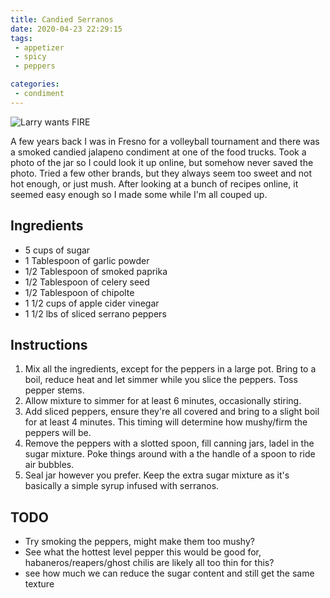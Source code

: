 ```yaml
---
title: Candied Serranos
date: 2020-04-23 22:29:15
tags:
 - appetizer
 - spicy
 - peppers

categories:
 - condiment
---
```


![Larry wants FIRE](/images/candied-serranos.png)

A few years back I was in Fresno for a volleyball tournament and there was a smoked candied jalapeno condiment at one of the food trucks. Took a photo of the jar so I could look it up online, but somehow never saved the photo. Tried a few other brands, but they always seem too sweet and not hot enough, or just mush. After looking at a bunch of recipes online, it seemed easy enough so I made some while I'm all couped up.

## Ingredients
 * 5 cups of sugar
 * 1 Tablespoon of garlic powder
 * 1/2 Tablespoon of smoked paprika
 * 1/2 Tablespoon of celery seed
 * 1/2 Tablespoon of chipolte
 * 1 1/2 cups of apple cider vinegar
 * 1 1/2 lbs of sliced serrano peppers

## Instructions

1. Mix all the ingredients, except for the peppers in a large pot. Bring
   to a boil, reduce heat and let simmer while you slice the peppers. Toss
   pepper stems.
2. Allow mixture to simmer for at least 6 minutes, occasionally stiring.
3. Add sliced peppers, ensure they're all covered and bring to a slight boil
   for at least 4 minutes. This timing will determine how mushy/firm the peppers
   will be.
3. Remove the peppers with a slotted spoon, fill canning jars, ladel in the sugar
   mixture. Poke things around with a the handle of a spoon to ride air bubbles.
4. Seal jar however you prefer. Keep the extra sugar mixture as it's basically
   a simple syrup infused with serranos.

## TODO

* Try smoking the peppers, might make them too mushy?
* See what the hottest level pepper this would be good for, habaneros/reapers/ghost chilis are likely all too thin for this?
* see how much we can reduce the sugar content and still get the same texture